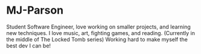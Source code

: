 ﻿# MJ-Parson
Student Software Engineer, love working on smaller projects, and learning new techniques.
I love music, art, fighting games, and reading. (Currently in the middle of The Locked Tomb series)
Working hard to make myself the best dev I can be!
